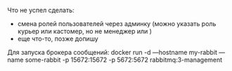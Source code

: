 
Что не успел сделать:
- смена ролей пользователей через админку (можно указать роль курьер или кастомер, но не менеджер или )
- еще что-то, позже допишу

Для запуска брокера сообщений:
docker run -d —hostname my-rabbit —name some-rabbit -p 15672:15672 -p 5672:5672 rabbitmq:3-management
